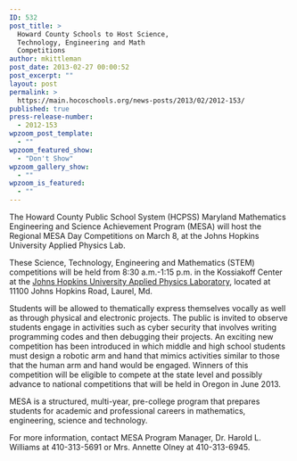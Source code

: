 ```yaml
---
ID: 532
post_title: >
  Howard County Schools to Host Science,
  Technology, Engineering and Math
  Competitions
author: mkittleman
post_date: 2013-02-27 00:00:52
post_excerpt: ""
layout: post
permalink: >
  https://main.hocoschools.org/news-posts/2013/02/2012-153/
published: true
press-release-number:
  - 2012-153
wpzoom_post_template:
  - ""
wpzoom_featured_show:
  - "Don't Show"
wpzoom_gallery_show:
  - ""
wpzoom_is_featured:
  - ""
---
```

The Howard County Public School System (HCPSS) Maryland Mathematics Engineering and Science Achievement Program (MESA) will host the Regional MESA Day Competitions on March 8, at the Johns Hopkins University Applied Physics Lab.

These Science, Technology, Engineering and Mathematics (STEM) competitions will be held from 8:30 a.m.-1:15 p.m. in the Kossiakoff Center at the <a href="http://www.jhuapl.edu/">Johns Hopkins University Applied Physics Laboratory</a>, located at 11100 Johns Hopkins Road, Laurel, Md.

Students will be allowed to thematically express themselves vocally as well as through physical and electronic projects. The public is invited to observe students engage in activities such as cyber security that involves writing programming codes and then debugging their projects. An exciting new competition has been introduced in which middle and high school students must design a robotic arm and hand that mimics activities similar to those that the human arm and hand would be engaged. Winners of this competition will be eligible to compete at the state level and possibly advance to national competitions that will be held in Oregon in June 2013.

MESA is a structured, multi-year, pre-college program that prepares students for academic and professional careers in mathematics, engineering, science and technology.

For more information, contact MESA Program Manager, Dr. Harold L. Williams at 410-313-5691 or Mrs. Annette Olney at 410-313-6945.